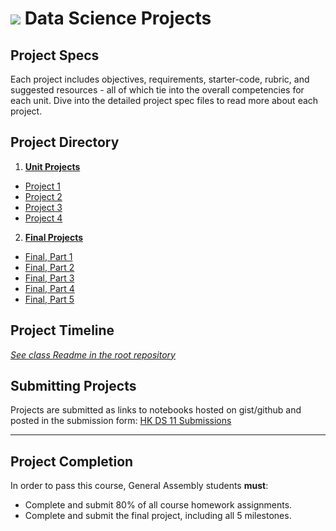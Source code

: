 # ![](https://ga-dash.s3.amazonaws.com/production/assets/logo-9f88ae6c9c3871690e33280fcf557f33.png) Data Science Projects

## Project Specs

Each project includes objectives, requirements, starter-code, rubric, and suggested resources - all of which tie into the overall competencies for each unit. Dive into the detailed project spec files to read more about each project.

## Project Directory

1. **[Unit Projects](./unit-projects/readme.md)**
  - [Project 1](./unit-projects/project-1/readme.md)
  - [Project 2](./unit-projects/project-2/readme.md)
  - [Project 3](./unit-projects/project-3/readme.md)
  - [Project 4](./unit-projects/project-4/readme.md)


2. **[Final Projects](./final-projects/readme.md)**
  - [Final, Part 1](./final-projects/01-lightning-talk/)
  - [Final, Part 2](./final-projects/02-experiment-writeup/readme.md)
  - [Final, Part 3](./final-projects/03-exploratory-analysis/readme.md)
  - [Final, Part 4](./final-projects/04-notebook-rough-draft/readme.md)
  - [Final, Part 5](./final-projects/05-presentation/readme.md)


## Project Timeline

*[See class Readme in the root repository](../Readme.md)*

## Submitting Projects

Projects are submitted as links to notebooks hosted on gist/github and posted in the submission form: [HK DS 11 Submissions](XXX)

---

## Project Completion

In order to pass this course, General Assembly students **must**:

- Complete and submit 80% of all course homework assignments.
- Complete and submit the final project, including all 5 milestones.


